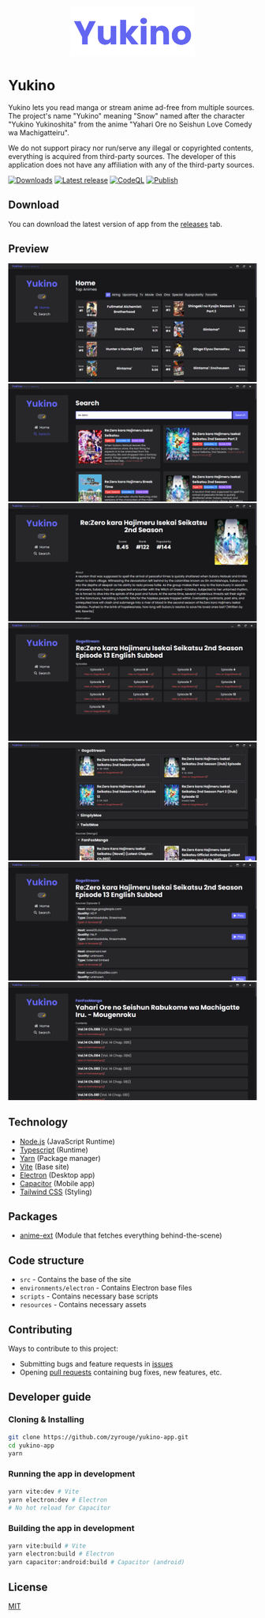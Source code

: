 <p align="center">
    <img src="./resources/large.png" width="50%">
</p>

# Yukino

Yukino lets you read manga or stream anime ad-free from multiple sources. The project's name "Yukino" meaning "Snow" named after the character "Yukino Yukinoshita" from the anime "Yahari Ore no Seishun Love Comedy wa Machigatteiru".

We do not support piracy nor run/serve any illegal or copyrighted contents, everything is acquired from third-party sources. The developer of this application does not have any affiliation with any of the third-party sources.

[![Downloads](https://img.shields.io/github/downloads/zyrouge/yukino-app/total.svg)](https://GitHub.com/zyrouge/yukino-app/releases/) [![Latest release](https://img.shields.io/github/release/zyrouge/yukino-app.svg)](https://GitHub.com/zyrouge/yukino-app/releases/) [![CodeQL](https://github.com/zyrouge/yukino-app/actions/workflows/codeql-analysis.yml/badge.svg)](https://github.com/zyrouge/yukino-app/actions/workflows/codeql-analysis.yml) [![Publish](https://github.com/zyrouge/yukino-app/actions/workflows/Publish.yml/badge.svg)](https://github.com/zyrouge/yukino-app/actions/workflows/Publish.yml) 

## Download

You can download the latest version of app from the [releases](https://github.com/zyrouge/yukino-app/releases) tab.

## Preview

![Home](./screenshots/home.png)
![Search](./screenshots/search.png)
![Anime](./screenshots/anime.png)
![Episodes](./screenshots/episodes.png)
![Sources](./screenshots/sources.png)
![Player](./screenshots/player.png)
![Manga](./screenshots/manga.png)

## Technology

-   [Node.js](https://nodejs.org) (JavaScript Runtime)
-   [Typescript](https://www.typescriptlang.org/) (Runtime)
-   [Yarn](https://yarnpkg.com/) (Package manager)
-   [Vite](https://vitejs.dev) (Base site)
-   [Electron](https://electronjs.org) (Desktop app)
-   [Capacitor](https://capacitorjs.com) (Mobile app)
-   [Tailwind CSS](https://tailwindcss.com/) (Styling)

## Packages

-   [anime-ext](https://zyrouge.github.io/anime-ext) (Module that fetches everything behind-the-scene)

## Code structure

-   `src` - Contains the base of the site
-   `environments/electron` - Contains Electron base files
-   `scripts` - Contains necessary base scripts
-   `resources` - Contains necessary assets

## Contributing

Ways to contribute to this project:

-   Submitting bugs and feature requests in [issues](https://github.com/zyrouge/yukino-app/issues)
-   Opening [pull requests](https://github.com/zyrouge/yukino-app/pulls) containing bug fixes, new features, etc.

## Developer guide

### Cloning & Installing

```bash
git clone https://github.com/zyrouge/yukino-app.git
cd yukino-app
yarn
```

### Running the app in development

```bash
yarn vite:dev # Vite
yarn electron:dev # Electron
# No hot reload for Capacitor
```

### Building the app in development

```bash
yarn vite:build # Vite
yarn electron:build # Electron
yarn capacitor:android:build # Capacitor (android)
```

## License

[MIT](./LICENSE)
